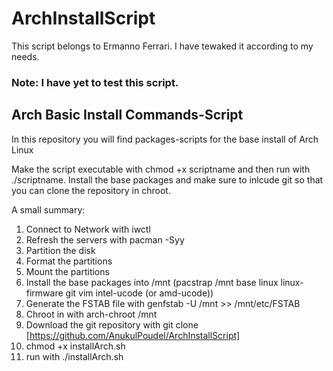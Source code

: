 # ArchInstallScript
This script belongs to Ermanno Ferrari. I have tewaked it according to my needs.

### Note: I have yet to test this script.

## Arch Basic Install Commands-Script

In this repository you will find packages-scripts for the base install of Arch Linux

Make the script executable with chmod +x scriptname and then run with ./scriptname.
Install the base packages and make sure to inlcude git so that you can clone the repository in chroot.

A small summary:

1. Connect to Network with iwctl
2. Refresh the servers with pacman -Syy
3. Partition the disk
4. Format the partitions
5. Mount the partitions
6. Install the base packages into /mnt (pacstrap /mnt base linux linux-firmware git vim intel-ucode (or amd-ucode))
7. Generate the FSTAB file with genfstab -U /mnt >> /mnt/etc/FSTAB
8. Chroot in with arch-chroot /mnt
9. Download the git repository with git clone [https://github.com/AnukulPoudel/ArchInstallScript]
10. chmod +x installArch.sh
11. run with ./installArch.sh
